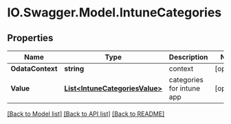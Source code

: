 # IO.Swagger.Model.IntuneCategories
## Properties

Name | Type | Description | Notes
------------ | ------------- | ------------- | -------------
**OdataContext** | **string** | context | [optional] 
**Value** | [**List&lt;IntuneCategoriesValue&gt;**](IntuneCategoriesValue.md) | categories for intune app | [optional] 

[[Back to Model list]](../README.md#documentation-for-models) [[Back to API list]](../README.md#documentation-for-api-endpoints) [[Back to README]](../README.md)

